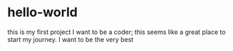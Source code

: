 # hello-world
this is my first project
I want to be a coder; this seems like a great place to start my journey. 
I want to be the very best
